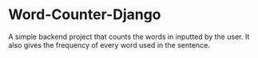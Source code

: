 # Word-Counter-Django
A simple backend project that counts the words in inputted by the user. It also gives the frequency of every word used in the sentence.
